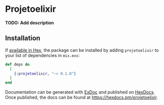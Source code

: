 # Projetoelixir

**TODO: Add description**

## Installation

If [available in Hex](https://hex.pm/docs/publish), the package can be installed
by adding `projetoelixir` to your list of dependencies in `mix.exs`:

```elixir
def deps do
  [
    {:projetoelixir, "~> 0.1.0"}
  ]
end
```

Documentation can be generated with [ExDoc](https://github.com/elixir-lang/ex_doc)
and published on [HexDocs](https://hexdocs.pm). Once published, the docs can
be found at <https://hexdocs.pm/projetoelixir>.

